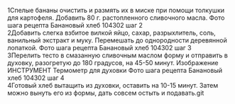 1Спелые бананы очистить и размять их в миске при помощи толкушки для картофеля. Добавить 80 г. растопленного сливочного масла.
Фото шага рецепта Банановый хлеб 104302 шаг 2  
2Добавить слегка взбитое вилкой яйцо, сахар, разрыхлитель, соль, ванильный экстракт и муку. Перемешать до однородности деревянной лопаткой.
Фото шага рецепта Банановый хлеб 104302 шаг 3  
3Перелить тесто в смазанную сливочным маслом форму и отправить в духовку, разогретую до 180 градусов, на 45-50 минут.
Изображение
ИНСТРУМЕНТ
Термометр для духовки
Фото шага рецепта Банановый хлеб 104302 шаг 4  
4Готовый хлеб вытащить из духовки, оставить на 10-15 минут. Затем можно вынуть его из формы, дать совсем остыть и подавать.git